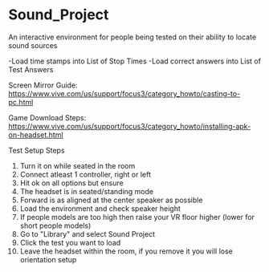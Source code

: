 # Sound_Project
An interactive environment for people being tested on their ability to locate sound sources


-Load time stamps into List of Stop Times
-Load correct answers into List of Test Answers

Screen Mirror Guide: https://www.vive.com/us/support/focus3/category_howto/casting-to-pc.html

Game Download Steps: https://www.vive.com/us/support/focus3/category_howto/installing-apk-on-headset.html

Test Setup Steps
  1. Turn it on while seated in the room
  2. Connect atleast 1 controller, right or left
  3. Hit ok on all options but ensure
  4. The headset is in seated/standing mode
  5. Forward is as aligned at the center speaker as possible
  6. Load the environment and check speaker height
  7. If people models are too high then raise your VR floor higher (lower for short people models)
  8. Go to "Library" and select Sound Project
  9. Click the test you want to load
  10. Leave the headset within the room, if you remove it you will lose orientation setup



